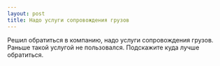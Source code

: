 ```yaml
---
layout: post 
title: Надо услуги сопровождения грузов 
--- 
```

Решил обратиться в компанию, надо услуги сопровождения грузов. Раньше такой услугой не пользовался. Подскажите куда лучше обратиться.